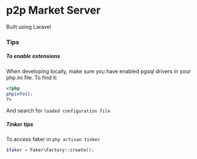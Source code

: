 # p2p Market Server

Built using Laravel

### Tips

##### To enable extensions

When developing locally, make sure you have enabled pgsql drivers in your php.ini file. To find it:

```php
<?php
phpinfo();
?>
```

And search for `loaded configuration file`

##### Tinker tips

To access faker in `php artisan tinker`

```php
$faker = Faker\Factory::create();
```
